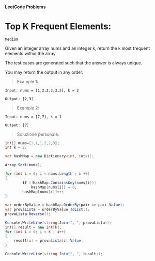 #### LeetCode Problems

# Top K Frequent Elements:
`Medium`

Given an integer array nums and an integer k, return the k most frequent elements within the array.

The test cases are generated such that the answer is always unique.

You may return the output in any order.

> Example 1:
```
Input: nums = [1,2,2,3,3,3], k = 2

Output: [2,3]
```
> Example 2:

```
Input: nums = [7,7], k = 1

Output: [7]
```
> Soluzione personale:
```csharp
int[] nums=[1,1,1,2,2,3];
int k = 2;

var hashMap = new Dictionary<int, int>();

Array.Sort(nums);

for (int i = 0; i < nums.Length ; i ++)
{
        if (!hashMap.ContainsKey(nums[i]))
            hashMap[nums[i]] = 0;
        hashMap[nums[i]]++;
}

var orderByValue = hashMap.OrderBy(pair => pair.Value);
var provaLista = orderByValue.ToList();
provaLista.Reverse();

Console.WriteLine(string.Join(", ", provaLista));
int[] result = new int[k];
for (int i = 0; i < k ; i++)
{
    result[i] = provaLista[i].Value;
}

Console.WriteLine(string.Join(", ", result));

```